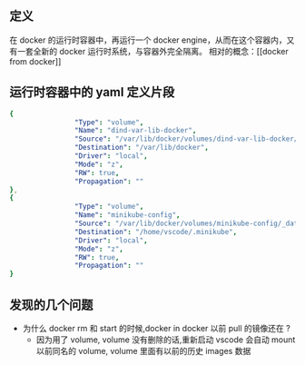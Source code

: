 ## 定义

在 docker 的运行时容器中，再运行一个 docker engine，从而在这个容器内，又有一套全新的 docker 运行时系统，与容器外完全隔离。
相对的概念：[[docker from docker]]

## 运行时容器中的 yaml 定义片段

```yaml
{
                "Type": "volume",
                "Name": "dind-var-lib-docker",
                "Source": "/var/lib/docker/volumes/dind-var-lib-docker/_data",
                "Destination": "/var/lib/docker",
                "Driver": "local",
                "Mode": "z",
                "RW": true,
                "Propagation": ""
},
{
                "Type": "volume",
                "Name": "minikube-config",
                "Source": "/var/lib/docker/volumes/minikube-config/_data",
                "Destination": "/home/vscode/.minikube",
                "Driver": "local",
                "Mode": "z",
                "RW": true,
                "Propagation": ""
}
```

## 发现的几个问题

- 为什么 docker rm 和 start 的时候,docker in docker 以前 pull 的镜像还在 ?
	- 因为用了 volume, volume 没有删除的话,重新启动 vscode 会自动 mount 以前同名的 volume, volume 里面有以前的历史 images 数据
